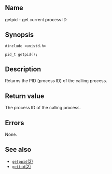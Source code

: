 ## Name

getpid - get current process ID

## Synopsis

```**c++
#include <unistd.h>

pid_t getpid();
```

## Description

Returns the PID (process ID) of the calling process.

## Return value

The process ID of the calling process.

## Errors

None.

## See also

-   [`getppid`(2)](help://man/2/getppid)
-   [`gettid`(2)](help://man/2/gettid)
